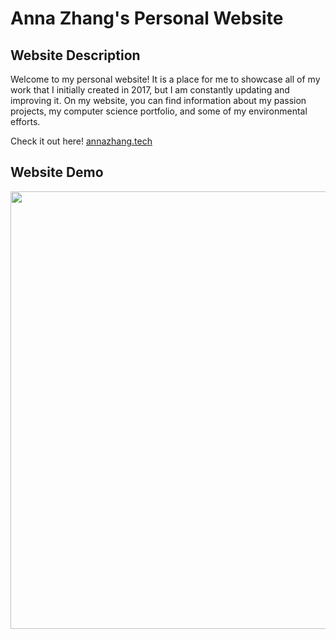 Anna Zhang's Personal Website
=============================

## Website Description

Welcome to my personal website! It is a place for me to showcase all of my work that I initially created in 2017, but I am constantly updating and improving it. On my website, you can find information about my passion projects, my computer science portfolio, and some of my environmental efforts. 

Check it out here!   [annazhang.tech](https://www.annazhang.tech/)

## Website Demo

<img src="http://g.recordit.co/zeE3xET7JT.gif" width=700><br>

